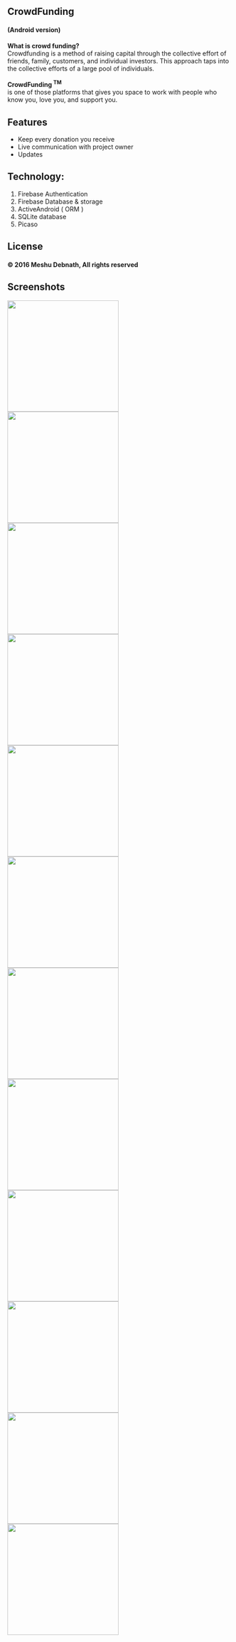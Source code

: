<h2>CrowdFunding </h2> <h4>(Android version)</h4>

<b>What is crowd funding? </b> </br>
Crowdfunding is a method of raising capital through the collective effort of friends,
family, customers, and individual investors. This approach taps into the collective 
efforts of a large pool of individuals.
<br><br>
**CrowdFunding <sup> TM</sup>**  
is one of those platforms that gives you space to work with
people who know you, love you, and support you.

Features
-------------
  - Keep every donation you receive
  - Live communication with project owner
  - Updates

Technology:
------------
 1. Firebase Authentication 
 2. Firebase Database & storage
 3. ActiveAndroid ( ORM )
 4. SQLite database
 5. Picaso

## License 
#### &copy; 2016 Meshu Debnath, All rights reserved

**Screenshots**
----------------
<img align="left" src="https://user-images.githubusercontent.com/15705129/29231028-61594de2-7f07-11e7-981b-3efaf93eefd8.png" width="250">
<img align="left" src="https://user-images.githubusercontent.com/15705129/29231042-620d4fea-7f07-11e7-983f-6a3529cbbed2.png" width="250">
<img align="left" src="https://user-images.githubusercontent.com/15705129/29231031-6171804c-7f07-11e7-842b-957598c5650f.png" width="250">

<br><br>

<img align="left" src="https://user-images.githubusercontent.com/15705129/29231030-6171348e-7f07-11e7-9a6d-c3a9e92809ad.png" width="250">
<img align="left" src="https://user-images.githubusercontent.com/15705129/29231032-617486fc-7f07-11e7-811e-0b5585ee239f.png" width="250">
<img align="left" src="https://user-images.githubusercontent.com/15705129/29231029-61644ce2-7f07-11e7-906e-83edf67a535e.png" width="250">

<br><br>

<img align="left" src="https://user-images.githubusercontent.com/15705129/29231034-61a14264-7f07-11e7-81b8-cdb951bf695b.png" width="250">
<img align="left" src="https://user-images.githubusercontent.com/15705129/29231038-61bf69e2-7f07-11e7-83e7-edf5b683851f.png" width="250">
<img align="left" src="https://user-images.githubusercontent.com/15705129/29231037-61ae4e1e-7f07-11e7-8e9f-0fa4e27f8dd2.png" width="250">

<br><br>


<img align="left" src="https://user-images.githubusercontent.com/15705129/29231035-61a721ca-7f07-11e7-9356-764222370f71.png" width="250">
<img align="left" src="https://user-images.githubusercontent.com/15705129/29231040-61e09ef0-7f07-11e7-9c40-6c2a2d84881c.png" width="250">
<img align="left" src="https://user-images.githubusercontent.com/15705129/29231039-61d97cce-7f07-11e7-9242-f90a35f8072a.png" width="250">

<br><br>



